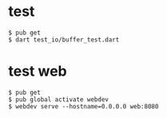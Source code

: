 # test
```
$ pub get
$ dart test_io/buffer_test.dart 
```

# test web

```
$ pub get
$ pub global activate webdev
$ webdev serve --hostname=0.0.0.0 web:8080 
```

